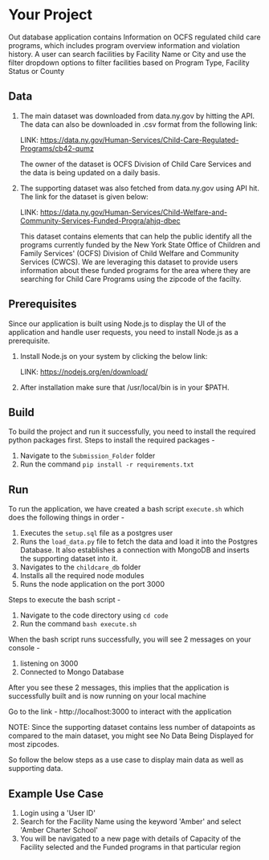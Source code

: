 # Your Project

Out database application contains Information on OCFS regulated child care programs, which includes program overview information and violation history. A user can search facilities by Facility Name or City and use the filter dropdown options to filter facilities based on Program Type, Facility Status or County

## Data

1. The main dataset was downloaded from data.ny.gov by hitting the API. The data can also be downloaded in .csv format from the following link:

    LINK: https://data.ny.gov/Human-Services/Child-Care-Regulated-Programs/cb42-qumz 

    The owner of the dataset is OCFS Division of Child Care Services and the data is being updated on a daily basis.

2. The supporting dataset was also fetched from data.ny.gov using API hit. The link for the dataset is given below:

    LINK: https://data.ny.gov/Human-Services/Child-Welfare-and-Community-Services-Funded-Progra/ahjq-dbec

    This dataset contains elements that can help the public identify all the programs currently funded by the New York State Office of Children and Family Services' (OCFS) Division of Child Welfare and Community Services (CWCS). We are leveraging this dataset to provide users information about these funded programs for the area where they are searching for Child Care Programs using the zipcode of the facilty. 


## Prerequisites 

Since our application is built using Node.js to display the UI of the application and handle user requests, you need to install Node.js as a prerequisite.

1. Install Node.js on your system by clicking the below link:

    LINK: https://nodejs.org/en/download/ 

2. After installation make sure that /usr/local/bin is in your $PATH.


## Build

To build the project and run it successfully, you need to install the required python packages first.
Steps to install the required packages -
1. Navigate to the `Submission_Folder` folder
2. Run the command `pip install -r requirements.txt`

## Run

To run the application, we have created a bash script `execute.sh` which does the following things in order -
1. Executes the `setup.sql` file as a postgres user
2. Runs the `load_data.py` file to fetch the data and load it into the Postgres Database. It also establishes a connection with MongoDB and inserts the supporting dataset into it.
3. Navigates to the `childcare_db` folder
4. Installs all the required node modules
5. Runs the node application on the port 3000

Steps to execute the bash script -
1. Navigate to the code directory using `cd code`
2. Run the command `bash execute.sh`

When the bash script runs successfully, you will see 2 messages on your console - 

1. listening on 3000
2. Connected to Mongo Database

After you see these 2 messages, this implies that the application is successfully built and is now running on your local machine

Go to the link - http://localhost:3000 to interact with the application

NOTE: Since the supporting dataset contains less number of datapoints as compared to the main dataset, you might see No Data Being Displayed for most zipcodes.

So follow the below steps as a use case to display main data as well as supporting data.

## Example Use Case

1. Login using a 'User ID'
2. Search for the Facility Name using the keyword 'Amber' and select 'Amber Charter School'
3. You will be navigated to a new page with details of Capacity of the Facility selected and the Funded programs in that particular region



